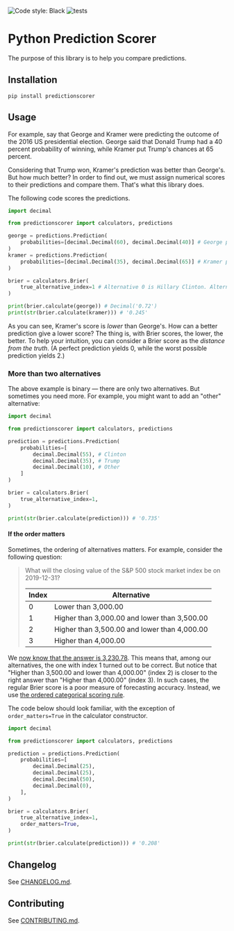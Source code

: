 ![Code style: Black](https://img.shields.io/badge/code%20style-black-000000.svg)
![tests](https://github.com/yhoiseth/python-prediction-scorer/workflows/tests/badge.svg)

# Python Prediction Scorer

The purpose of this library is to help you compare predictions.

## Installation

`pip install predictionscorer` 

## Usage

For example, say that George and Kramer were predicting the outcome of the 2016 US presidential election. George said that Donald Trump had a 40 percent probability of winning, while Kramer put Trump's chances at 65 percent.

Considering that Trump won, Kramer's prediction was better than George's. But how much better? In order to find out, we must assign numerical scores to their predictions and compare them. That's what this library does.

The following code scores the predictions.

```python
import decimal

from predictionscorer import calculators, predictions

george = predictions.Prediction(
    probabilities=[decimal.Decimal(60), decimal.Decimal(40)] # George put Clinton at 60 % and Trump at 40 %.
)
kramer = predictions.Prediction(
    probabilities=[decimal.Decimal(35), decimal.Decimal(65)] # Kramer put Clinton at 35 % and Trump at 65 %.
)

brier = calculators.Brier(
    true_alternative_index=1 # Alternative 0 is Hillary Clinton. Alternative 1 is Donald Trump.
)

print(brier.calculate(george)) # Decimal('0.72')
print(str(brier.calculate(kramer))) # '0.245'
```

As you can see, Kramer's score is _lower_ than George's. How can a better prediction give a lower score? The thing is, with Brier scores, the lower, the better. To help your intuition, you can consider a Brier score as the _distance from the truth_. (A perfect prediction yields 0, while the worst possible prediction yields 2.)

### More than two alternatives

The above example is binary — there are only two alternatives. But sometimes you need more. For example, you might want to add an "other" alternative:

```python
import decimal

from predictionscorer import calculators, predictions

prediction = predictions.Prediction(
    probabilities=[
        decimal.Decimal(55), # Clinton
        decimal.Decimal(35), # Trump
        decimal.Decimal(10), # Other
    ]
)

brier = calculators.Brier(
    true_alternative_index=1,
)

print(str(brier.calculate(prediction))) # '0.735'
```

#### If the order matters

Sometimes, the ordering of alternatives matters. For example, consider the following question:

> What will the closing value of the S&P 500 stock market index be on 2019-12-31?
>
> | Index | Alternative                                  |
> |-------|----------------------------------------------|
> | 0     | Lower than 3,000.00                          |
> | 1     | Higher than 3,000.00 and lower than 3,500.00 |
> | 2     | Higher than 3,500.00 and lower than 4,000.00 |
> | 3     | Higher than 4,000.00                         |

We [now know that the answer is 3,230.78](https://us.spindices.com/indices/equity/sp-500). This means that, among our alternatives, the one with index 1 turned out to be correct. But notice that "Higher than 3,500.00 and lower than 4,000.00" (index 2) is closer to the right answer than "Higher than 4,000.00" (index 3). In such cases, the regular Brier score is a poor measure of forecasting accuracy. Instead, we use [the ordered categorical scoring rule](https://goodjudgment.io/Training/Ordered_Categorical_Scoring_Rule.pdf).

The code below should look familiar, with the exception of `order_matters=True` in the calculator constructor.

```python
import decimal

from predictionscorer import calculators, predictions

prediction = predictions.Prediction(
    probabilities=[
        decimal.Decimal(25),
        decimal.Decimal(25),
        decimal.Decimal(50),
        decimal.Decimal(0),
    ],
)

brier = calculators.Brier(
    true_alternative_index=1,
    order_matters=True,
)

print(str(brier.calculate(prediction))) # '0.208'
```

## Changelog

See [CHANGELOG.md](CHANGELOG.md).

## Contributing

See [CONTRIBUTING.md](CONTRIBUTING.md).
